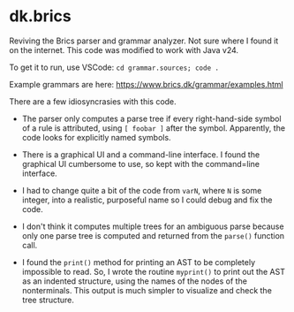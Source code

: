 # dk.brics

Reviving the Brics parser and grammar analyzer. Not sure where I found it on the internet.
This code was modified to work with Java v24.

To get it to run, use VSCode: `cd grammar.sources; code .`

Example grammars are here: https://www.brics.dk/grammar/examples.html

There are a few idiosyncrasies with this code.

* The parser only computes a parse tree if every
right-hand-side symbol of a rule is attributed, using `[ foobar ]` after the symbol. Apparently,
the code looks for explicitly named symbols.

* There is a graphical UI and a command-line interface. I found the graphical UI cumbersome to use,
so kept with the command=line interface.

* I had to change quite a bit of the code from `varN`, where `N` is some integer, into a realistic,
purposeful name so I could debug and fix the code.

* I don't think it computes multiple trees for an ambiguous parse because only one parse tree is computed
and returned from the `parse()` function call.

* I found the `print()` method for printing an AST to be completely impossible to read. So, I wrote the routine
`myprint()` to print out the AST as an indented structure, using the names of the nodes of the nonterminals.
This output is much simpler to visualize and check the tree structure.

